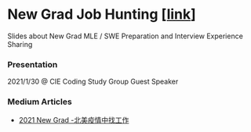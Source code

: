 # New Grad Job Hunting [[link](https://github.com/alvinbhou/slides/blob/master/newgrad/2021_New_Grad_Job_Hunting_Experience_Sharing.pdf)]

Slides about New Grad MLE / SWE Preparation and Interview Experience Sharing


### Presentation
2021/1/30 @ CIE Coding Study Group Guest Speaker

### Medium Articles
* [2021 New Grad -北美疫情中找工作](https://alvinbhou.medium.com/2021-%E5%8C%97%E7%BE%8E%E7%96%AB%E6%83%85%E4%B8%ADnew-grad%E6%89%BE%E5%B7%A5%E4%BD%9C-e0ccfad0d1f5)